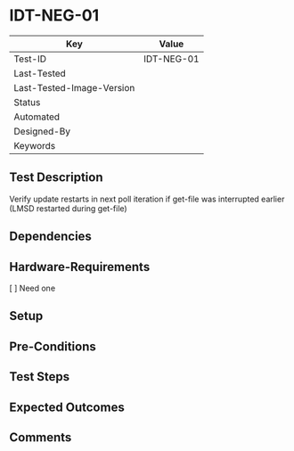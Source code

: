 # IDT-NEG-01
| Key                       | Value                                |
| -----------               | ------------------------------------ |
| Test-ID                   | IDT-NEG-01                          |
| Last-Tested               |                                      |
| Last-Tested-Image-Version |                                      |
| Status                    |                                      |
| Automated                 |                                      |
| Designed-By               |                                      |
| Keywords                  |                                      |

## Test Description

Verify update restarts in next poll iteration if get-file was interrupted earlier (LMSD restarted during get-file)

## Dependencies

## Hardware-Requirements

[ ] Need one

## Setup

## Pre-Conditions

## Test Steps

## Expected Outcomes

## Comments